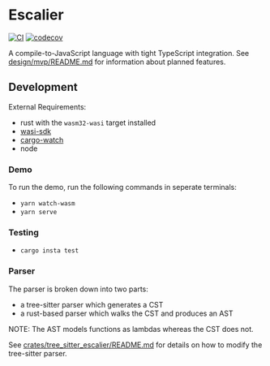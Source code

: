 # Escalier

[![CI](https://github.com/escalier-lang/escalier/actions/workflows/ci.yml/badge.svg)](https://github.com/escalier-lang/escalier/actions/workflows/ci.yml)
[![codecov](https://codecov.io/gh/escalier-lang/escalier/branch/main/graph/badge.svg?token=0r6KE7snsL)](https://codecov.io/gh/escalier-lang/escalier)

A compile-to-JavaScript language with tight TypeScript integration. See
[design/mvp/README.md](design/mvp/README.md) for information about planned
features.

## Development

External Requirements:

- rust with the `wasm32-wasi` target installed
- [wasi-sdk](https://github.com/WebAssembly/wasi-sdk)
- [cargo-watch](https://github.com/watchexec/cargo-watch)
- node

### Demo

To run the demo, run the following commands in seperate terminals:

- `yarn watch-wasm`
- `yarn serve`

### Testing

- `cargo insta test`

### Parser

The parser is broken down into two parts:

- a tree-sitter parser which generates a CST
- a rust-based parser which walks the CST and produces an AST

NOTE: The AST models functions as lambdas whereas the CST does not.

See [crates/tree_sitter_escalier/README.md](crates/tree_sitter_escalier/README.md)
for details on how to modify the tree-sitter parser.
